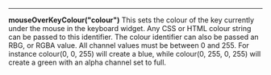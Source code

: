 <a name="mouseOverKeyColour"><h3 style="padding-top: 40px; margin-top: 40px;"></h3></a>
_____________________________
**mouseOverKeyColour("colour")** This sets the colour of the key currently under the mouse in the keyboard widget. Any CSS or HTML colour string can be passed to this identifier. The colour identifier can also be passed an RBG, or RGBA value. All channel values must be between 0 and 255. For instance colour(0, 0, 255) will create a blue, while colour(0, 255, 0, 255) will create a green with an alpha channel set to full.  

<!--UPDATE WIDGET_IN_CSOUND
    SIdent sprintf "mouseOverKeyColour(%d, %d, %d) ", rnd(255), rnd(255), rnd(255)
    SIdentifier strcat SIdentifier, SIdent
-->